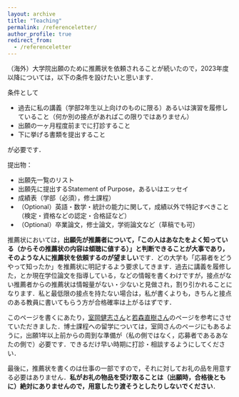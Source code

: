 ```yaml
---
layout: archive
title: "Teaching"
permalink: /referenceletter/
author_profile: true
redirect_from:
  - /referenceletter
---
```


（海外）大学院出願のために推薦状を依頼されることが続いたので，2023年度以降については，以下の条件を設けたいと思います．



条件として

* 過去に私の講義（学部2年生以上向けのものに限る）あるいは演習を履修していること（何か別の接点があればこの限りではありません）
* 出願の一ヶ月程度前までに打診すること
* 下に挙げる書類を提出すること

が必要です．

提出物：
* 出願先一覧のリスト
* 出願先に提出するStatement of Purpose，あるいはエッセイ
* 成績表（学部（必須），修士課程）
* （Optional）英語・数学・統計の能力に関して，成績以外で特記すべきこと（検定・資格などの認定・合格証など）
* （Optional）卒業論文，修士論文，学術論文など（草稿でも可）


推薦状においては，**出願先が推薦者について，「この人はあなたをよく知っている（からその推薦状の内容は傾聴に値する）」と判断できることが大事であり，そのような人に推薦状を依頼するのが望ましい**です．どの大学も「応募者をどうやって知ったか」を推薦状に明記するよう要求してきます．過去に講義を履修した，とか現在学位論文を指導している，などの情報を書くわけですが，接点がない推薦者からの推薦状は情報量がない・少ないと見做され，割り引かれることになります．私と最低限の接点を持たない場合は，私が書くよりも，きちんと接点のある教員に書いてもらう方が合格確率は上がるはずです．


このページを書くにあたり，[室岡健志さん](https://sites.google.com/site/takeshimurookaweb/home/teaching#h.p_yiljrs6Jb6fE)と[若森直樹さん](https://sites.google.com/site/nwakamori/teaching#h.p_AyuRQmyYOkTU)のページを参考にさせていただきました．博士課程への留学については，室岡さんのページにもあるように，出願1年以上前からの周到な準備が（私の側ではなく，応募者であるあなたの側で）必要です．できるだけ早い時期に打診・相談するようにしてください．

最後に，推薦状を書くのは仕事の一部ですので，それに対してお礼の品を用意する必要はありません．**私がお礼の物品を受け取ることは（出願時，合格後ともに）絶対にありませんので，用意したり渡そうとしたりしないでください**．
